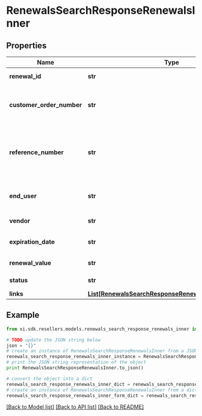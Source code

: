 # RenewalsSearchResponseRenewalsInner


## Properties

Name | Type | Description | Notes
------------ | ------------- | ------------- | -------------
**renewal_id** | **str** | Unique renewal ID. | [optional] 
**customer_order_number** | **str** | The reseller&#39;s order number for reference in their system. | [optional] 
**reference_number** | **str** | Renewal reference number. It could be notification id or quote number. | [optional] 
**end_user** | **str** | The company name for the end user/customer. | [optional] 
**vendor** | **str** | The name of the vendor. | [optional] 
**expiration_date** | **str** | Renewal expiration date. | [optional] 
**renewal_value** | **str** | The value of the renewal. | [optional] 
**status** | **str** | The status of the renewal. | [optional] 
**links** | [**List[RenewalsSearchResponseRenewalsInnerLinksInner]**](RenewalsSearchResponseRenewalsInnerLinksInner.md) |  | [optional] 

## Example

```python
from xi.sdk.resellers.models.renewals_search_response_renewals_inner import RenewalsSearchResponseRenewalsInner

# TODO update the JSON string below
json = "{}"
# create an instance of RenewalsSearchResponseRenewalsInner from a JSON string
renewals_search_response_renewals_inner_instance = RenewalsSearchResponseRenewalsInner.from_json(json)
# print the JSON string representation of the object
print RenewalsSearchResponseRenewalsInner.to_json()

# convert the object into a dict
renewals_search_response_renewals_inner_dict = renewals_search_response_renewals_inner_instance.to_dict()
# create an instance of RenewalsSearchResponseRenewalsInner from a dict
renewals_search_response_renewals_inner_form_dict = renewals_search_response_renewals_inner.from_dict(renewals_search_response_renewals_inner_dict)
```
[[Back to Model list]](../README.md#documentation-for-models) [[Back to API list]](../README.md#documentation-for-api-endpoints) [[Back to README]](../README.md)


